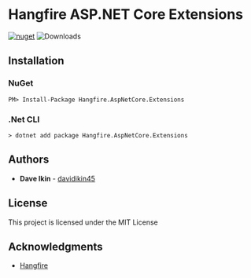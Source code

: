 # Hangfire ASP.NET Core Extensions
[![nuget](https://img.shields.io/nuget/v/Hangfire.AspNetCore.Extensions.svg)](https://www.nuget.org/packages/Hangfire.AspNetCore.Extensions/) ![Downloads](https://img.shields.io/nuget/dt/Hangfire.AspNetCore.Extensions.svg "Downloads")

## Installation

### NuGet
```
PM> Install-Package Hangfire.AspNetCore.Extensions
```

### .Net CLI
```
> dotnet add package Hangfire.AspNetCore.Extensions
```

## Authors

* **Dave Ikin** - [davidikin45](https://github.com/davidikin45)


## License

This project is licensed under the MIT License


## Acknowledgments

* [Hangfire](https://www.hangfire.io/)